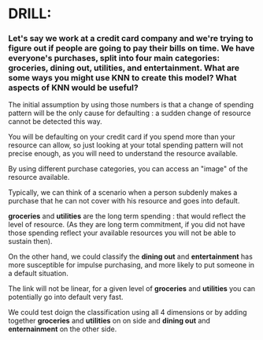 # DRILL:
### Let's say we work at a credit card company and we're trying to figure out if people are going to pay their bills on time. We have everyone's purchases, split into four main categories: groceries, dining out, utilities, and entertainment. What are some ways you might use KNN to create this model? What aspects of KNN would be useful?

The initial assumption by using those numbers is that a change of spending pattern will be the only cause for defaulting : a sudden change of resource cannot be detected this way.

You will be defaulting on your credit card if you spend more than your resource can allow, so just looking at your total spending pattern will not precise enough, as you will need to understand the resource available.

By using different purchase categories, you can access an "image" of the resource available.

Typically, we can think of a scenario when a person subdenly makes a purchase that he can not cover with his resource and goes into default.

**groceries** and **utilities** are the long term spending : that would reflect the level of resource. (As they are long term commitment, if you did not have those spending reflect your available resources you will not be able to sustain then).

On the other hand, we could classify the **dining out** and **entertainment** has more susceptible for impulse purchasing, and more likely to put someone in a default situation.

The link will not be linear, for a given level of **groceries** and **utilities** you can potentially go into default very fast.

We could test doign the classification using all 4 dimensions or by adding together **groceries** and **utilities** on on side and **dining out** and **enternainment** on the other side.

